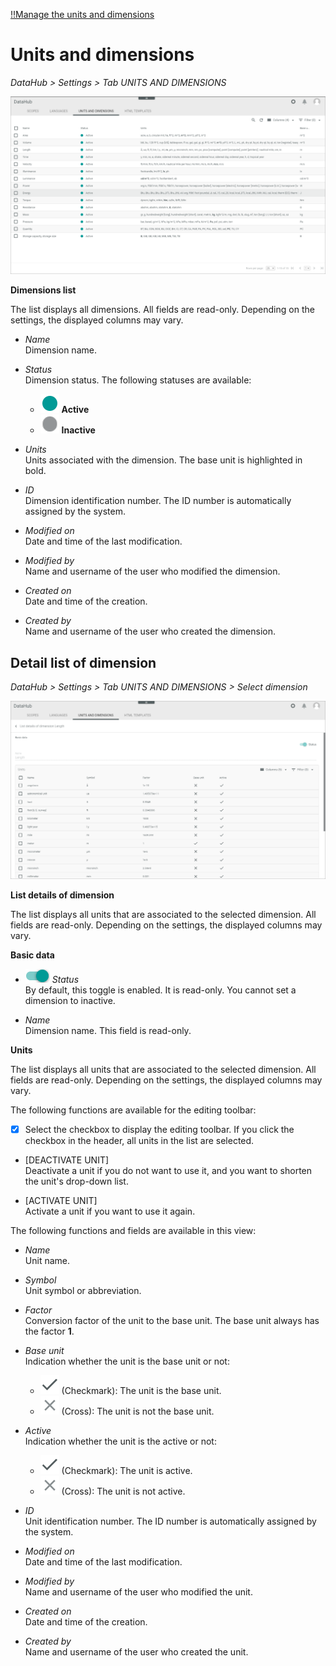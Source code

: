 [!!Manage the units and dimensions](../Integration/06_ManageUnitsDimensions.md)

# Units and dimensions

*DataHub > Settings > Tab UNITS AND DIMENSIONS*

![Units and dimensions](../../Assets/Screenshots/DataHub/Settings/UnitsDimensions/UnitsDimensions.png "[Units and dimensions]")

**Dimensions list**

The list displays all dimensions. All fields are read-only. Depending on the settings, the displayed columns may vary.

- *Name*   
  Dimension name.

- *Status*   
  Dimension status. The following statuses are available:
  - ![Status](../../Assets/Icons/Status01.png "[Status]") **Active**
  - ![Status](../../Assets/Icons/Status04.png "[Status]") **Inactive**     

- *Units*   
  Units associated with the dimension. The base unit is highlighted in bold.

- *ID*   
  Dimension identification number. The ID number is automatically assigned by the system.

- *Modified on*   
  Date and time of the last modification.

- *Modified by*   
  Name and username of the user who modified the dimension.

- *Created on*   
  Date and time of the creation.

- *Created by*   
  Name and username of the user who created the dimension.



## Detail list of dimension

*DataHub > Settings > Tab UNITS AND DIMENSIONS > Select dimension*

![Detail list of dimension](../../Assets/Screenshots/DataHub/Settings/UnitsDimensions/DetailListDimension.png "[Detail list of dimension]")

**List details of dimension**

The list displays all units that are associated to the selected dimension. All fields are read-only. Depending on the settings, the displayed columns may vary.

**Basic data**

- ![Toggle](../../Assets/Icons/Toggle.png "[Toggle]") *Status*   
   By default, this toggle is enabled. It is read-only. You cannot set a dimension to inactive.

- *Name*   
  Dimension name. This field is read-only.

**Units**

The list displays all units that are associated to the selected dimension. All fields are read-only. Depending on the settings, the displayed columns may vary.

The following functions are available for the editing toolbar:

- [x]     
  Select the checkbox to display the editing toolbar. If you click the checkbox in the header, all units in the list are selected.

- [DEACTIVATE UNIT]  
   Deactivate a unit if you do not want to use it, and you want to shorten the unit's drop-down list.

- [ACTIVATE UNIT]  
   Activate a unit if you want to use it again. 
  
The following functions and fields are available in this view:

- *Name*   
  Unit name.

- *Symbol*   
  Unit symbol or abbreviation.

- *Factor*   
  Conversion factor of the unit to the base unit. The base unit always has the factor **1**.

- *Base unit*   
  Indication whether the unit is the base unit or not:
  - ![Check](../../Assets/Icons/Check.png "[Check]") (Checkmark): The unit is the base unit.  
  - ![Cross](../../Assets/Icons/Cross02.png "[Cross]") (Cross): The unit is not the base unit.

- *Active*   
  Indication whether the unit is the active or not:
  - ![Check](../../Assets/Icons/Check.png "[Check]") (Checkmark): The unit is active.  
  - ![Cross](../../Assets/Icons/Cross02.png "[Cross]") (Cross): The unit is not active.

- *ID*   
  Unit identification number. The ID number is automatically assigned by the system.

- *Modified on*   
  Date and time of the last modification.

- *Modified by*   
  Name and username of the user who modified the unit.

- *Created on*   
  Date and time of the creation.

- *Created by*   
  Name and username of the user who created the unit.

  
